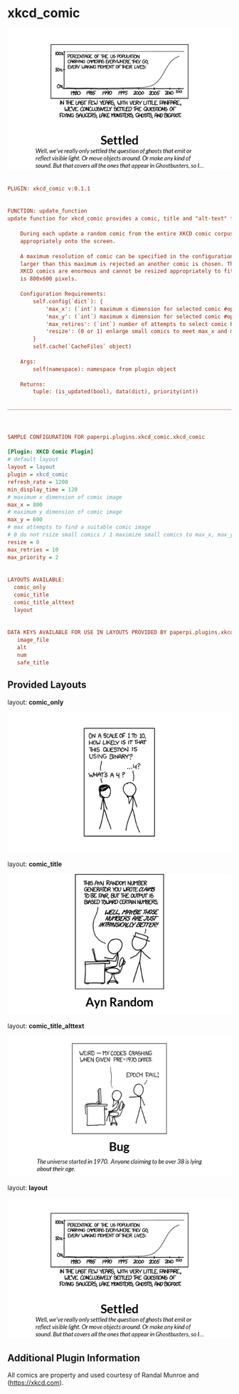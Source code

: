 # xkcd_comic

![sample image for plugin xkcd_comic](./xkcd_comic.layout-sample.png)
```ini
 
PLUGIN: xkcd_comic v:0.1.1

 
FUNCTION: update_function
update function for xkcd_comic provides a comic, title and "alt-text" for a random XKCD comic
    
    During each update a random comic from the entire XKCD comic corpus. Comics are resampled to fit 
    appropriately onto the screen. 
    
    A maximum resolution of comic can be specified in the configuration (max_x, max_y). Any comic 
    larger than this maximum is rejected an another comic is chosen. This is useful because some 
    XKCD comics are enormous and cannot be resized appropriately to fit on small screens. The default 
    is 800x600 pixels.  
    
    Configuration Requirements:
        self.config(`dict`): {
            'max_x': (`int`) maximum x dimension for selected comic #optional,
            'max_y': (`int`) maximum x dimension for selected comic #optional),
            'max_retires': (`int`) number of attempts to select comic before giving up #optional,
            'resize': (0 or 1) enlarge small comics to meet max_x and max_y #optional
        }
        self.cache(`CacheFiles` object)
        
    Args:
        self(namespace): namespace from plugin object
    
    Returns:
        tuple: (is_updated(bool), data(dict), priority(int))
    
___________________________________________________________________________
 
 

SAMPLE CONFIGURATION FOR paperpi.plugins.xkcd_comic.xkcd_comic

[Plugin: XKCD Comic Plugin]
# default layout
layout = layout
plugin = xkcd_comic
refresh_rate = 1200
min_display_time = 120
# maximum x dimension of comic image
max_x = 800
# maximum y dimension of comic image
max_y = 600
# max attempts to find a suitable comic image
# 0 do not rsize small comics / 1 maximize small comics to max_x, max_y
resize = 0
max_retries = 10
max_priority = 2

 
LAYOUTS AVAILABLE:
  comic_only
  comic_title
  comic_title_alttext
  layout
 

DATA KEYS AVAILABLE FOR USE IN LAYOUTS PROVIDED BY paperpi.plugins.xkcd_comic.xkcd_comic:
   image_file
   alt
   num
   safe_title
```

## Provided Layouts

layout: **comic_only**

![sample image for plugin comic_only](./xkcd_comic.comic_only-sample.png) 


layout: **comic_title**

![sample image for plugin comic_title](./xkcd_comic.comic_title-sample.png) 


layout: **comic_title_alttext**

![sample image for plugin comic_title_alttext](./xkcd_comic.comic_title_alttext-sample.png) 


layout: **layout**

![sample image for plugin layout](./xkcd_comic.layout-sample.png) 


## Additional Plugin Information
All comics are property and used courtesy of Randal Munroe and (https://xkcd.com). 
